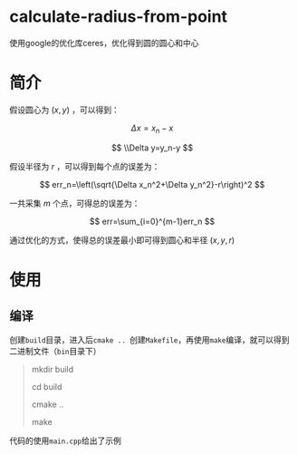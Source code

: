 # calculate-radius-from-point
使用google的优化库ceres，优化得到圆的圆心和中心

# 简介

假设圆心为 $(x, y)$ ，可以得到：

$$ \Delta x=x_n-x $$

$$ \\Delta y=y_n-y $$

假设半径为 $r$ ，可以得到每个点的误差为：

$$ err_n=\left(\sqrt{\Delta x_n^2+\Delta y_n^2}-r\right)^2 $$

一共采集 $m$ 个点，可得总的误差为：

$$ err=\sum_{i=0}^{m-1}err_n $$

通过优化的方式，使得总的误差最小即可得到圆心和半径 $(x, y, r)$ 

# 使用

## 编译

创建`build`目录，进入后`cmake .. `创建`Makefile`，再使用`make`编译，就可以得到二进制文件（`bin`目录下）

> mkdir build
>
> cd build
>
> cmake ..
>
> make

代码的使用`main.cpp`给出了示例
